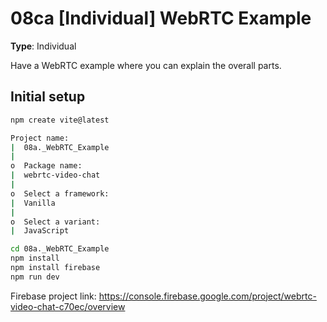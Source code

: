 # 08ca [Individual] WebRTC Example

**Type**: Individual

Have a WebRTC example where you can explain the overall parts.



## Initial setup

```sh
npm create vite@latest
```

```sh
Project name:
|  08a._WebRTC_Example
|
o  Package name:
|  webrtc-video-chat
|
o  Select a framework:
|  Vanilla
|
o  Select a variant:
|  JavaScript
```

```sh
cd 08a._WebRTC_Example
npm install
npm install firebase
npm run dev
```

Firebase project link:
https://console.firebase.google.com/project/webrtc-video-chat-c70ec/overview
